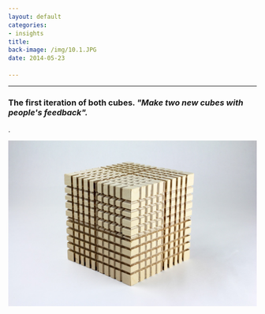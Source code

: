 ```yaml
---
layout: default
categories:
- insights
title: 
back-image: /img/10.1.JPG
date: 2014-05-23

---
```


<hr/>

<h3 class="col-md-8 col-md-offset-2 vcenter">The first iteration of both cubes. <em>"Make two new cubes with people's feedback".</em></h3>

<p class="col-md-10 col-md-offset-1 justify"> .</p>

<p class="col-md-8 col-md-offset-2"><img class="img-responsive" src="/img/11.1.JPG" alt="Plywood Grid 4X"/></p>
